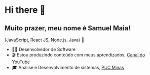 # Hi there 👋

## Muito prazer, meu nome é Samuel Maia!

(JavaScript, React JS, Node.js, Java) 🚀

- 🧑‍💻 Desenvolvedor de Software
- 🎬 Estou produzindo conteúdo com meus aprendizados, [Canal do YouTube](https://www.youtube.com/channel/UCYYxEKo1714QZ8UkmkKE89w)
- 🎓 Análise e Desenvolvimento de sistemas, [PUC Minas](https://www.pucminas.br/destaques/Paginas/default.aspx)
